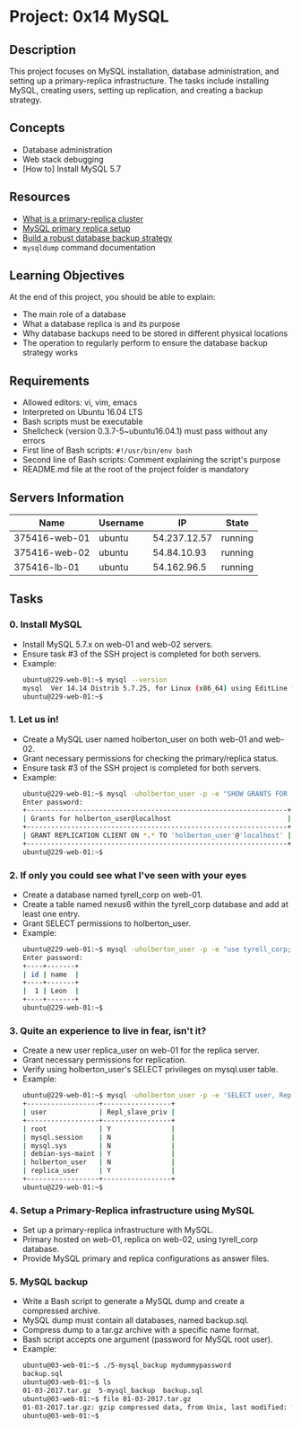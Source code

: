# Project: 0x14 MySQL

## Description
This project focuses on MySQL installation, database administration, and setting up a primary-replica infrastructure. The tasks include installing MySQL, creating users, setting up replication, and creating a backup strategy.

## Concepts
- Database administration
- Web stack debugging
- [How to] Install MySQL 5.7

## Resources
- [What is a primary-replica cluster](https://www.digitalocean.com/community/tutorials/how-to-choose-a-redundancy-plan-to-ensure-high-availability#sql-replication)
- [MySQL primary replica setup](https://www.digitalocean.com/community/tutorials/how-to-set-up-replication-in-mysql)
- [Build a robust database backup strategy](https://www.databasejournal.com/ms-sql/developing-a-sql-server-backup-strategy/)
- `mysqldump` command documentation

## Learning Objectives
At the end of this project, you should be able to explain:
- The main role of a database
- What a database replica is and its purpose
- Why database backups need to be stored in different physical locations
- The operation to regularly perform to ensure the database backup strategy works

## Requirements
- Allowed editors: vi, vim, emacs
- Interpreted on Ubuntu 16.04 LTS
- Bash scripts must be executable
- Shellcheck (version 0.3.7-5~ubuntu16.04.1) must pass without any errors
- First line of Bash scripts: `#!/usr/bin/env bash`
- Second line of Bash scripts: Comment explaining the script's purpose
- README.md file at the root of the project folder is mandatory

## Servers Information
| Name           | Username | IP              | State   |
|----------------|----------|------------------|---------|
| 375416-web-01  | ubuntu   | 54.237.12.57    | running |
| 375416-web-02  | ubuntu   | 54.84.10.93     | running |
| 375416-lb-01   | ubuntu   | 54.162.96.5     | running |

## Tasks

### 0. Install MySQL
- Install MySQL 5.7.x on web-01 and web-02 servers.
- Ensure task #3 of the SSH project is completed for both servers.
- Example:
  ```bash
  ubuntu@229-web-01:~$ mysql --version
  mysql  Ver 14.14 Distrib 5.7.25, for Linux (x86_64) using EditLine wrapper
  ubuntu@229-web-01:~$
  ```

### 1. Let us in!
- Create a MySQL user named holberton_user on both web-01 and web-02.
- Grant necessary permissions for checking the primary/replica status.
- Ensure task #3 of the SSH project is completed for both servers.
- Example:
  ```bash
  ubuntu@229-web-01:~$ mysql -uholberton_user -p -e "SHOW GRANTS FOR 'holberton_user'@'localhost'"
  Enter password:
  +-----------------------------------------------------------------+
  | Grants for holberton_user@localhost                             |
  +-----------------------------------------------------------------+
  | GRANT REPLICATION CLIENT ON *.* TO 'holberton_user'@'localhost' |
  +-----------------------------------------------------------------+
  ubuntu@229-web-01:~$
  ```

### 2. If only you could see what I've seen with your eyes
- Create a database named tyrell_corp on web-01.
- Create a table named nexus6 within the tyrell_corp database and add at least one entry.
- Grant SELECT permissions to holberton_user.
- Example:
  ```bash
  ubuntu@229-web-01:~$ mysql -uholberton_user -p -e "use tyrell_corp; select * from nexus6"
  Enter password:
  +----+-------+
  | id | name  |
  +----+-------+
  |  1 | Leon  |
  +----+-------+
  ubuntu@229-web-01:~$
  ```

### 3. Quite an experience to live in fear, isn't it?
- Create a new user replica_user on web-01 for the replica server.
- Grant necessary permissions for replication.
- Verify using holberton_user's SELECT privileges on mysql.user table.
- Example:
  ```bash
  ubuntu@229-web-01:~$ mysql -uholberton_user -p -e 'SELECT user, Repl_slave_priv FROM mysql.user'
  +------------------+-----------------+
  | user             | Repl_slave_priv |
  +------------------+-----------------+
  | root             | Y               |
  | mysql.session    | N               |
  | mysql.sys        | N               |
  | debian-sys-maint | Y               |
  | holberton_user   | N               |
  | replica_user     | Y               |
  +------------------+-----------------+
  ubuntu@229-web-01:~$
  ```

### 4. Setup a Primary-Replica infrastructure using MySQL
- Set up a primary-replica infrastructure with MySQL.
- Primary hosted on web-01, replica on web-02, using tyrell_corp database.
- Provide MySQL primary and replica configurations as answer files.

### 5. MySQL backup
- Write a Bash script to generate a MySQL dump and create a compressed archive.
- MySQL dump must contain all databases, named backup.sql.
- Compress dump to a tar.gz archive with a specific name format.
- Bash script accepts one argument (password for MySQL root user).
- Example:
  ```bash
  ubuntu@03-web-01:~$ ./5-mysql_backup mydummypassword
  backup.sql
  ubuntu@03-web-01:~$ ls
  01-03-2017.tar.gz  5-mysql_backup  backup.sql
  ubuntu@03-web-01:~$ file 01-03-2017.tar.gz
  01-03-2017.tar.gz: gzip compressed data, from Unix, last modified: Wed Mar  1 23:38:09 2017
  ubuntu@03-web-01:~$
  ```